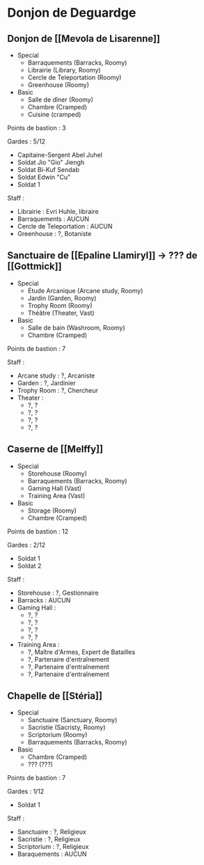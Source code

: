 # Donjon de Deguardge
## Donjon de [[Mevola de Lisarenne]]
- Special
	- Barraquements (Barracks, Roomy)
	- Librairie (Library, Roomy)
	- Cercle de Teleportation (Roomy)
	- Greenhouse (Roomy)
- Basic
	- Salle de dîner (Roomy)
	- Chambre (Cramped)
	- Cuisine (cramped)

Points de bastion : 3

Gardes : 5/12
- Capitaine-Sergent Abel Juhel
- Soldat Jio "Gio" Jiengh
- Soldat Bi-Kuf Sendab
- Soldat Edwin "Cu"
- Soldat 1

Staff :
- Librairie : Evri Huhle, libraire
- Barraquements : AUCUN
- Cercle de Teleportation : AUCUN
- Greenhouse : ?, Botaniste
## Sanctuaire de [[Epaline Llamiryl]] → ??? de [[Gottmick]]
- Special
	- Étude Arcanique (Arcane study, Roomy)
	- Jardin (Garden, Roomy)
	- Trophy Room (Roomy)
	- Théâtre (Theater, Vast)
- Basic
	- Salle de bain (Washroom, Roomy)
	- Chambre (Cramped)

Points de bastion : 7

Staff :
- Arcane study : ?, Arcaniste
- Garden : ?, Jardinier
- Trophy Room : ?, Chercheur
- Theater :
	- ?, ?
	- ?, ?
	- ?, ?
	- ?, ?
## Caserne de [[Melffy]]
- Special
	- Storehouse (Roomy)
	- Barraquements (Barracks, Roomy)
	- Gaming Hall (Vast)
	- Training Area (Vast)
- Basic
	- Storage (Roomy)
	- Chambre (Cramped)

Points de bastion : 12

Gardes : 2/12
- Soldat 1
- Soldat 2

Staff :
- Storehouse : ?, Gestionnaire
- Barracks : AUCUN
- Gaming Hall :
	- ?, ?
	- ?, ?
	- ?, ?
	- ?, ?
- Training Area :
	- ?, Maître d'Armes, Expert de Batailles
	- ?, Partenaire d'entraînement
	- ?, Partenaire d'entraînement
	- ?, Partenaire d'entraînement
## Chapelle de [[Stéria]]
- Special
	- Sanctuaire (Sanctuary, Roomy)
	- Sacristie (Sacristy, Roomy)
	- Scriptorium (Roomy)
	- Barraquements (Barracks, Roomy)
- Basic
	- Chambre (Cramped)
	- ??? (???) 

Points de bastion : 7

Gardes : 1/12
- Soldat 1

Staff :
- Sanctuaire : ?, Religieux
- Sacristie : ?, Religieux
- Scriptorium : ?, Religieux
- Baraquements : AUCUN